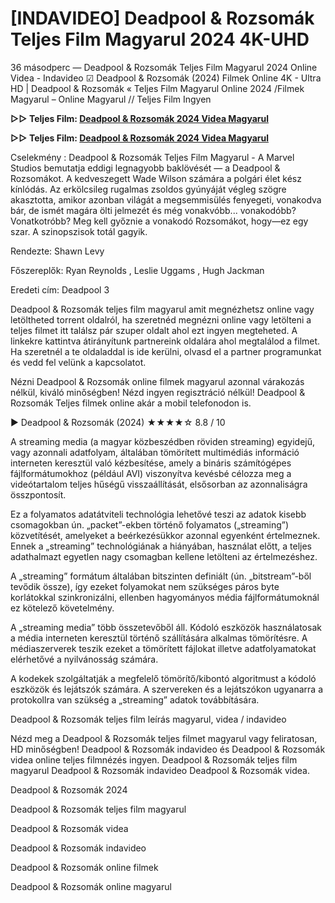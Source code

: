 # [INDAVIDEO] Deadpool & Rozsomák Teljes Film Magyarul 2024 4K-UHD

36 másodperc — Deadpool & Rozsomák Teljes Film Magyarul 2024 Online Videa - Indavideo ☑ Deadpool & Rozsomák (2024) Filmek Online 4K - Ultra HD | Deadpool & Rozsomák « Teljes Film Magyarul Online 2024 /Filmek Magyarul – Online Magyarul // Teljes Film Ingyen

**▷▷ Teljes Film: [Deadpool & Rozsomák 2024 Videa Magyarul](https://popcorn-tv.online/hu/movie/533535/deadpool-and-rozsomak)**

**▷▷ Teljes Film: [Deadpool & Rozsomák 2024 Videa Magyarul](https://popcorn-tv.online/hu/movie/533535/deadpool-and-rozsomak)**

Cselekmény : Deadpool & Rozsomák Teljes Film Magyarul - A Marvel Studios bemutatja eddigi legnagyobb baklövését — a Deadpool & Rozsomákot. A kedveszegett Wade Wilson számára a polgári élet kész kínlódás. Az erkölcsileg rugalmas zsoldos gyúnyáját végleg szögre akasztotta, amikor azonban világát a megsemmisülés fenyegeti, vonakodva bár, de ismét magára ölti jelmezét és még vonakvóbb... vonakodóbb? Vonatkotróbb? Meg kell győznie a vonakodó Rozsomákot, hogy—ez egy szar. A szinopszisok totál gagyik.

Rendezte: Shawn Levy

Főszereplők: Ryan Reynolds , Leslie Uggams , Hugh Jackman

Eredeti cím: Deadpool 3

Deadpool & Rozsomák teljes film magyarul amit megnézhetsz online vagy letöltheted torrent oldalról, ha szeretnéd megnézni online vagy letölteni a teljes filmet itt találsz pár szuper oldalt ahol ezt ingyen megteheted. A linkekre kattintva átirányítunk partnereink oldalára ahol megtalálod a filmet. Ha szeretnél a te oldaladdal is ide kerülni, olvasd el a partner programunkat és vedd fel velünk a kapcsolatot.

Nézni Deadpool & Rozsomák online filmek magyarul azonnal várakozás nélkül, kiváló minőségben! Nézd ingyen regisztráció nélkül! Deadpool & Rozsomák Teljes filmek online akár a mobil telefonodon is.

▶️ Deadpool & Rozsomák (2024) ★★★★☆ 8.8 / 10

A streaming media (a magyar közbeszédben röviden streaming) egyidejű, vagy azonnali adatfolyam, általában tömörített multimédiás információ interneten keresztül való kézbesítése, amely a bináris számítógépes fájlformátumokhoz (például AVI) viszonyítva kevésbé célozza meg a videótartalom teljes hűségű visszaállítását, elsősorban az azonnaliságra összpontosít.

Ez a folyamatos adatátviteli technológia lehetővé teszi az adatok kisebb csomagokban ún. „packet”-ekben történő folyamatos („streaming”) közvetítését, amelyeket a beérkezésükkor azonnal egyenként értelmeznek. Ennek a „streaming” technológiának a hiányában, használat előtt, a teljes adathalmazt egyetlen nagy csomagban kellene letölteni az értelmezéshez.

A „streaming” formátum általában bitszinten definiált (ún. „bitstream”-ből tevődik össze), így ezeket folyamokat nem szükséges páros byte korlátokkal szinkronizálni, ellenben hagyományos média fájlformátumoknál ez kötelező követelmény.

A „streaming media” több összetevőből áll. Kódoló eszközök használatosak a média interneten keresztül történő szállítására alkalmas tömörítésre. A médiaszerverek teszik ezeket a tömörített fájlokat illetve adatfolyamatokat elérhetővé a nyilvánosság számára.

A kodekek szolgáltatják a megfelelő tömörítő/kibontó algoritmust a kódoló eszközök és lejátszók számára. A szervereken és a lejátszókon ugyanarra a protokollra van szükség a „streaming” adatok továbbítására.

Deadpool & Rozsomák teljes film leírás magyarul, videa / indavideo

Nézd meg a Deadpool & Rozsomák teljes filmet magyarul vagy feliratosan, HD minőségben! Deadpool & Rozsomák indavideo és Deadpool & Rozsomák videa online teljes filmnézés ingyen. Deadpool & Rozsomák teljes film magyarul Deadpool & Rozsomák indavideo Deadpool & Rozsomák videa.

Deadpool & Rozsomák 2024

Deadpool & Rozsomák teljes film magyarul

Deadpool & Rozsomák videa

Deadpool & Rozsomák indavideo

Deadpool & Rozsomák online filmek

Deadpool & Rozsomák online magyarul
